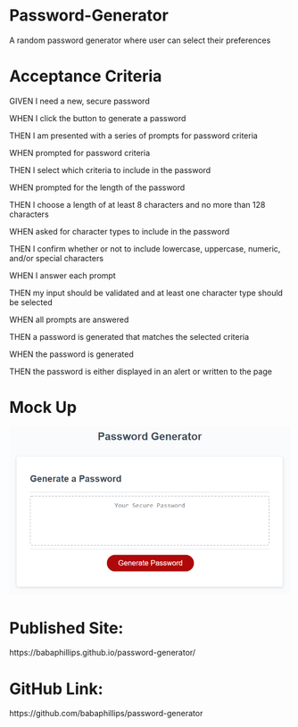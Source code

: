# Password-Generator

<p>A random password generator where user can select their preferences</p>

<h1>Acceptance Criteria</h1>

<p>GIVEN I need a new, secure password</p>
<p>WHEN I click the button to generate a password</p>
<p>THEN I am presented with a series of prompts for password criteria</p>
<p>WHEN prompted for password criteria</p>
<p>THEN I select which criteria to include in the password</p>
<p>WHEN prompted for the length of the password</p>
<p>THEN I choose a length of at least 8 characters and no more than 128 characters</p>
<p>WHEN asked for character types to include in the password</p>
<p>THEN I confirm whether or not to include lowercase, uppercase, numeric, and/or special characters</p>
<p>WHEN I answer each prompt</p>
<p>THEN my input should be validated and at least one character type should be selected</p>
<p>WHEN all prompts are answered</p>
<p>THEN a password is generated that matches the selected criteria</p>
<p>WHEN the password is generated</p>
<p>THEN the password is either displayed in an alert or written to the page</p>

<h1>Mock Up</h1>

<img src="/assets/images\03-javascript-homework-demo (1).png">



<h1>Published Site:</h1>

<p>https://babaphillips.github.io/password-generator/</p>

<h1>GitHub Link:</h1>

<p>https://github.com/babaphillips/password-generator</p>